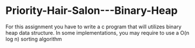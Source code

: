 # Priority-Hair-Salon---Binary-Heap
For  this  assignment  you  have  to  write  a  c  program  that  will  utilizes  binary  heap  data   structure. In some implementations, you may require to use a O(n log n) sorting algorithm
